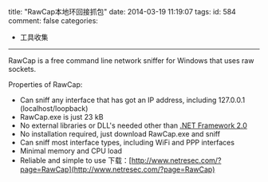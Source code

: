 title: "RawCap本地环回接抓包"
date: 2014-03-19 11:19:07
tags:
id: 584
comment: false
categories:
  - 工具收集
---

RawCap is a free command line network sniffer for Windows that uses raw sockets.

Properties of RawCap:

*   Can sniff any interface that has got an IP address, including 127.0.0.1 (localhost/loopback)
*   RawCap.exe is just 23 kB
*   No external libraries or DLL's needed other than [.NET Framework 2.0](http://www.microsoft.com/Downloads/details.aspx?familyid=0856EACB-4362-4B0D-8EDD-AAB15C5E04F5)
*   No installation required, just download RawCap.exe and sniff
*   Can sniff most interface types, including WiFi and PPP interfaces
*   Minimal memory and CPU load
*   Reliable and simple to use
下载：[http://www.netresec.com/?page=RawCap](http://www.netresec.com/?page=RawCap)